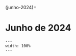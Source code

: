 (junho-2024)=

# Junho de 2024

```{figure} ../imagens/calendario/2024/calendario-2024-06.png
---
width: 100%
---
```
